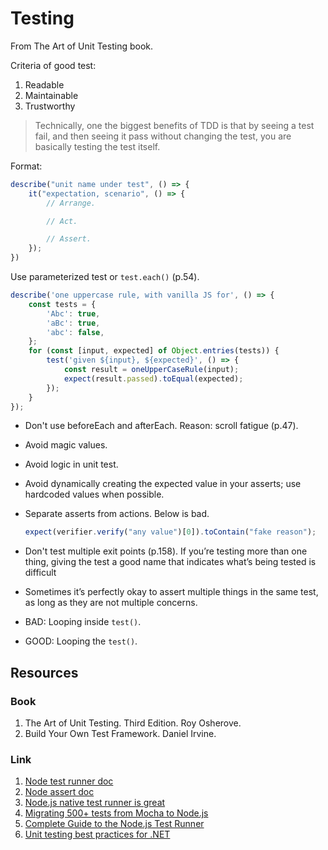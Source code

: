 # Testing

From The Art of Unit Testing book.

Criteria of good test:
1. Readable
1. Maintainable
1. Trustworthy

> Technically, one the biggest benefits of TDD is that by seeing a test fail, and then seeing it pass without
> changing the test, you are basically testing the test itself.

Format:

```js
describe("unit name under test", () => {
    it("expectation, scenario", () => {
        // Arrange.

        // Act.

        // Assert.
    });
})
```

Use parameterized test or `test.each()` (p.54).

```js
describe('one uppercase rule, with vanilla JS for', () => {
    const tests = {
        'Abc': true,
        'aBc': true,
        'abc': false,
    };
    for (const [input, expected] of Object.entries(tests)) {
        test('given ${input}, ${expected}', () => {
            const result = oneUpperCaseRule(input);
            expect(result.passed).toEqual(expected);
        });
    }
});
```

- Don't use beforeEach and afterEach. Reason: scroll fatigue (p.47).

- Avoid magic values.

- Avoid logic in unit test.

- Avoid dynamically creating the expected value in your asserts; use
  hardcoded values when possible.

- Separate asserts from actions. Below is bad.

    ```js
    expect(verifier.verify("any value")[0]).toContain("fake reason");
    ```

- Don't test multiple exit points (p.158). If you’re testing more than one thing,
  giving the test a good name that indicates what’s being tested is difficult

- Sometimes it’s perfectly okay to assert multiple things in the same test, as long as
they are not multiple concerns.

- BAD: Looping inside `test()`.
- GOOD: Looping the `test()`.


## Resources

### Book

1. The Art of Unit Testing. Third Edition. Roy Osherove.
1. Build Your Own Test Framework. Daniel Irvine.

### Link

1. [Node test runner doc](https://nodejs.org/api/test.html)
1. [Node assert doc](https://nodejs.org/api/assert.html)
1. [Node.js native test runner is great](https://pawelgrzybek.com/you-might-not-need-jest-the-node-js-native-test-runner-is-great/)
1. [Migrating 500+ tests from Mocha to Node.js](https://astro.build/blog/node-test-migration/)
1. [Complete Guide to the Node.js Test Runner](https://bhdouglass.com/blog/nodejs-test-runner/)
1. [Unit testing best practices for .NET](https://learn.microsoft.com/en-us/dotnet/core/testing/unit-testing-best-practices)
